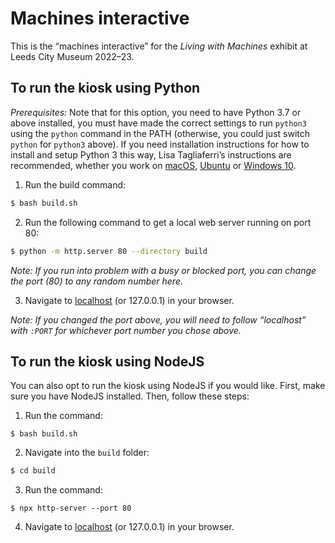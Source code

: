Machines interactive
===============

This is the “machines interactive” for the _Living with Machines_ exhibit at Leeds City Museum 2022–23.

To run the kiosk using Python
---------------

_Prerequisites:_ Note that for this option, you need to have Python 3.7 or above installed, you must have made the correct settings to run `python3` using the `python` command in the PATH (otherwise, you could just switch `python` for `python3` above). If you need installation instructions for how to install and setup Python 3 this way, Lisa Tagliaferri’s instructions are recommended, whether you work on [macOS](https://www.digitalocean.com/community/tutorials/how-to-install-python-3-and-set-up-a-local-programming-environment-on-macos), [Ubuntu](https://www.digitalocean.com/community/tutorials/how-to-install-python-3-and-set-up-a-programming-environment-on-an-ubuntu-20-04-server) or [Windows 10](https://www.digitalocean.com/community/tutorials/how-to-install-python-3-and-set-up-a-local-programming-environment-on-windows-10).

1. Run the build command:

```sh
$ bash build.sh
```

2. Run the following command to get a local web server running on port 80:

```sh
$ python -m http.server 80 --directory build
```

_Note: If you run into problem with a busy or blocked port, you can change the port (80) to any random number here._

3. Navigate to [localhost](http://localhost) (or 127.0.0.1) in your browser.

_Note: If you changed the port above, you will need to follow “localhost” with `:PORT` for whichever port number you chose above._

To run the kiosk using NodeJS
---------------

You can also opt to run the kiosk using NodeJS if you would like. First, make sure you have NodeJS installed. Then, follow these steps:

1. Run the command:

```
$ bash build.sh
```

2. Navigate into the `build` folder:

```sh
$ cd build
```

3. Run the command:

```
$ npx http-server --port 80
```

4. Navigate to [localhost](http://localhost) (or 127.0.0.1) in your browser.
